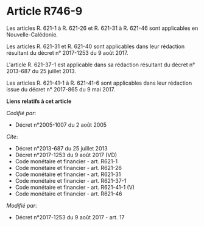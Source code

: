 # Article R746-9

Les articles R. 621-1 à R. 621-26 et R. 621-31 à R. 621-46 sont applicables en Nouvelle-Calédonie. 

Les articles R. 621-31 et R. 621-40 sont applicables dans leur rédaction résultant du décret n° 2017-1253 du 9 août 2017. 

L'article R. 621-37-1 est applicable dans sa rédaction résultant du décret n° 2013-687 du 25 juillet 2013. 

Les articles R. 621-41-1 à R. 621-41-6 sont applicables dans leur rédaction issue du décret n° 2017-865 du 9 mai 2017.

**Liens relatifs à cet article**

_Codifié par_:

  - Décret n°2005-1007 du 2 août 2005

_Cite_:

  - Décret n°2013-687 du 25 juillet 2013
  - Décret n°2017-1253 du 9 août 2017 (VD)
  - Code monétaire et financier - art. R621-1
  - Code monétaire et financier - art. R621-26
  - Code monétaire et financier - art. R621-31
  - Code monétaire et financier - art. R621-37-1
  - Code monétaire et financier - art. R621-41-1 (V)
  - Code monétaire et financier - art. R621-46

_Modifié par_:

  - Décret n°2017-1253 du 9 août 2017 - art. 17
